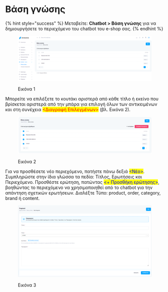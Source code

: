 # Βάση γνώσης

{% hint style="success" %}
Μεταβείτε: **Chatbot > Βάση γνώσης** για να δημιουργήσετε το περιεχόμενο του chatbot του e-shop σας.&#x20;
{% endhint %}

<figure><img src="../.gitbook/assets/ScreenHunter 1064.png" alt=""><figcaption><p>Εικόνα 1</p></figcaption></figure>

Μπορείτε να επιλέξετε το κουτάκι αριστερά από κάθε τίτλο ή εκείνο που βρίσκεται αριστερά από την μπάρα για επιλογή όλων των αντικειμένων και στη συνέχεια <mark style="color:red;"><Διαγραφή Επιλεγμένων></mark> (βλ. Εικόνα 2).&#x20;

<figure><img src="../.gitbook/assets/ScreenHunter 1065.png" alt=""><figcaption><p>Εικόνα 2</p></figcaption></figure>

Για να προσθέσετε νέο περιεχόμενο, πατήστε πάνω δεξιά <mark style="color:blue;"><Νέο></mark>. Συμπληρώστε στην ίδια γλώσσα τα πεδία: Τίτλος, Ερωτήσεις και Περιεχόμενο. Προσθέστε ερώτηση, πατώντας <mark style="color:blue;"><+ Προσθήκη ερώτησης></mark>, βοηθώντας το περιεχόμενο να χρησιμοποιηθεί από το chatbot για την απάντηση σχετικών ερωτήσεων. Διαλέξτε Τύπο: product, order, category, brand ή content.&#x20;

<figure><img src="../.gitbook/assets/ScreenHunter 1066.png" alt=""><figcaption><p>Εικόνα 3</p></figcaption></figure>
